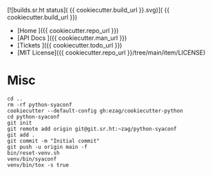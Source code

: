 [![builds.sr.ht status](
{{ cookiecutter.build_url }}.svg)](
{{ cookiecutter.build_url }})

- [Home       ]({{ cookiecutter.repo_url }})
- [API Docs   ]({{ cookiecutter.man_url }})
- [Tickets    ]({{ cookiecutter.todo_url }})
- [MIT License]({{ cookiecutter.repo_url }}/tree/main/item/LICENSE)

# Misc

```shell
cd ..
rm -rf python-syaconf
cookiecutter --default-config gh:ezag/cookiecutter-python
cd python-syaconf
git init
git remote add origin git@git.sr.ht:~zag/python-syaconf
git add .
git commit -m "Initial commit"
git push -u origin main -f
bin/reset-venv.sh
venv/bin/syaconf
venv/bin/tox -s true
```
